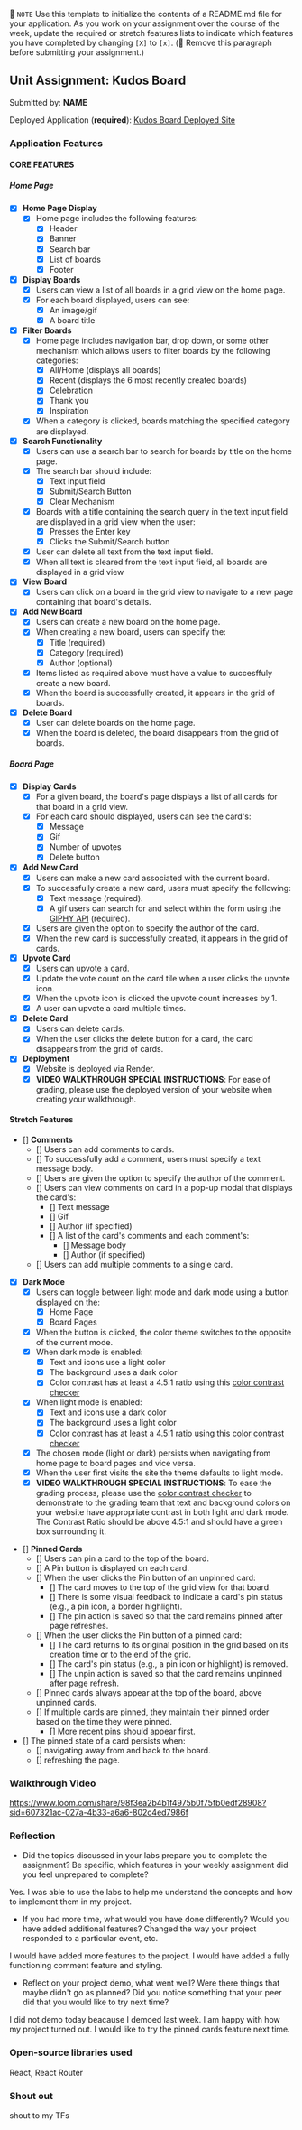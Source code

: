 📝 `NOTE` Use this template to initialize the contents of a README.md file for your application. As you work on your assignment over the course of the week, update the required or stretch features lists to indicate which features you have completed by changing `[X]` to `[x]`. (🚫 Remove this paragraph before submitting your assignment.)

## Unit Assignment: Kudos Board

Submitted by: **NAME**

Deployed Application (**required**): [Kudos Board Deployed Site](https://kudosboard-frontend-a0tv.onrender.com/)

### Application Features

#### CORE FEATURES

##### Home Page

- [X] **Home Page Display**
  - [X] Home page includes the following features:
    - [X] Header
    - [X] Banner
    - [X] Search bar
    - [X] List of boards
    - [X] Footer
- [X] **Display Boards**
  - [X] Users can view a list of all boards in a grid view on the home page.
  - [X] For each board displayed, users can see:
    - [X] An image/gif
    - [X] A board title
- [X] **Filter Boards**
  - [X] Home page includes navigation bar, drop down, or some other mechanism which allows users to filter boards by the following categories:
    - [X] All/Home (displays all boards)
    - [X] Recent (displays the 6 most recently created boards)
    - [X] Celebration
    - [X] Thank you
    - [X] Inspiration
  - [X] When a category is clicked, boards matching the specified category are displayed.
- [X] **Search Functionality**
  - [X] Users can use a search bar to search for boards by title on the home page.
  - [X] The search bar should include:
    - [X] Text input field
    - [X] Submit/Search Button
    - [X] Clear Mechanism
  - [X] Boards with a title containing the search query in the text input field are displayed in a grid view when the user:
    - [X] Presses the Enter key
    - [X] Clicks the Submit/Search button
  - [X] User can delete all text from the text input field.
  - [X] When all text is cleared from the text input field, all boards are displayed in a grid view
- [X] **View Board**
  - [X] Users can click on a board in the grid view to navigate to a new page containing that board's details.
- [X] **Add New Board**
  - [X] Users can create a new board on the home page.
  - [X] When creating a new board, users can specify the:
    - [X] Title (required)
    - [X] Category (required)
    - [X] Author (optional)
  - [X] Items listed as required above must have a value to succesffuly create a new board.
  - [X] When the board is successfully created, it appears in the grid of boards.
- [X] **Delete Board**
  - [X] User can delete boards on the home page.
  - [X] When the board is deleted, the board disappears from the grid of boards.

##### Board Page

- [X] **Display Cards**
  - [X] For a given board, the board's page displays a list of all cards for that board in a grid view.
  - [X] For each card should displayed, users can see the card's:
    - [X] Message
    - [X] Gif
    - [X] Number of upvotes
    - [X] Delete button
- [X] **Add New Card**
  - [X] Users can make a new card associated with the current board.
  - [X] To successfully create a new card, users must specify the following:
    - [X] Text message (required).
    - [X] A gif users can search for and select within the form using the [GIPHY API](https://developers.giphy.com/docs/api/) (required).
  - [X] Users are given the option to specify the author of the card.
  - [X] When the new card is successfully created, it appears in the grid of cards.
- [X] **Upvote Card**
  - [X] Users can upvote a card.
  - [X] Update the vote count on the card tile when a user clicks the upvote icon.
  - [X] When the upvote icon is clicked the upvote count increases by 1.
  - [X] A user can upvote a card multiple times.
- [X] **Delete Card**
  - [X] Users can delete cards.
  - [X] When the user clicks the delete button for a card, the card disappears from the grid of cards.
- [X] **Deployment**
  - [X] Website is deployed via Render.
  - [X] **VIDEO WALKTHROUGH SPECIAL INSTRUCTIONS**: For ease of grading, please use the deployed version of your website when creating your walkthrough.

####  Stretch Features

- [] **Comments**
  - [] Users can add comments to cards.
  - [] To successfully add a comment, users must specify a text message body.
  - [] Users are given the option to specify the author of the comment.
  - [] Users can view comments on card in a pop-up modal that displays the card's:
    - [] Text message
    - [] Gif
    - [] Author (if specified)
    - [] A list of the card's comments and each comment's:
      - [] Message body
      - [] Author (if specified)
  - [] Users can add multiple comments to a single card.
- [X] **Dark Mode**
  - [X] Users can toggle between light mode and dark mode using a button displayed on the:
    - [X] Home Page
    - [X] Board Pages
  - [X] When the button is clicked, the color theme switches to the opposite of the current mode.
  - [X] When dark mode is enabled:
    - [X] Text and icons use a light color
    - [X] The background uses a dark color
    - [X] Color contrast has at least a 4.5:1 ratio using this [color contrast checker](https://webaim.org/resources/contrastchecker/)
  - [X] When light mode is enabled:
    - [X] Text and icons use a dark color
    - [X] The background uses a light color
    - [X] Color contrast has at least a 4.5:1 ratio using this [color contrast checker](https://webaim.org/resources/contrastchecker/)
  - [X] The chosen mode (light or dark) persists when navigating from home page to board pages and vice versa.
  - [X] When the user first visits the site the theme defaults to light mode.
  - [X] **VIDEO WALKTHROUGH SPECIAL INSTRUCTIONS**: To ease the grading process, please use the [color contrast checker](https://webaim.org/resources/contrastchecker/) to demonstrate to the grading team that text and background colors on your website have appropriate contrast in both light and dark mode. The Contrast Ratio should be above 4.5:1 and should have a green box surrounding it.
- [] **Pinned Cards**
  - [] Users can pin a card to the top of the board.
  - [] A Pin button is displayed on each card.
  - [] When the user clicks the Pin button of an unpinned card:
    - [] The card moves to the top of the grid view for that board.
    - [] There is some visual feedback to indicate a card's pin status (e.g., a pin icon, a border highlight).
    - [] The pin action is saved so that the card remains pinned after page refreshes.
  - [] When the user clicks the Pin button of a pinned card:
    - [] The card returns to its original position in the grid based on its creation time or to the end of the grid.
    - [] The card's pin status (e.g., a pin icon or highlight)  is removed.
    - [] The unpin action is saved so that the card remains unpinned after page refresh.
  - [] Pinned cards always appear at the top of the board, above unpinned cards.
  - [] If multiple cards are pinned, they maintain their pinned order based on the time they were pinned.
    - [] More recent pins should appear first.
- [] The pinned state of a card persists when:
  - [] navigating away from and back to the board.
  - [] refreshing the page.



### Walkthrough Video

https://www.loom.com/share/98f3ea2b4b1f4975b0f75fb0edf28908?sid=607321ac-027a-4b33-a6a6-802c4ed7986f

### Reflection

* Did the topics discussed in your labs prepare you to complete the assignment? Be specific, which features in your weekly assignment did you feel unprepared to complete?

Yes. I was able to use the labs to help me understand the concepts and how to implement them in my project.

* If you had more time, what would you have done differently? Would you have added additional features? Changed the way your project responded to a particular event, etc.

I would have added more features to the project. I would have added a fully functioning comment feature and styling.

* Reflect on your project demo, what went well? Were there things that maybe didn't go as planned? Did you notice something that your peer did that you would like to try next time?

I did not demo today beacause I demoed last week. I am happy with how my project turned out. I would like to try the pinned cards feature next time.

### Open-source libraries used

React, React Router

### Shout out

shout to my TFs
